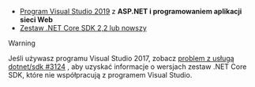 * [Program Visual Studio 2019](https://visualstudio.microsoft.com/downloads/?utm_medium=microsoft&utm_source=docs.microsoft.com&utm_campaign=inline+link&utm_content=download+vs2019) z **ASP.NET i programowaniem aplikacji sieci Web**
* [Zestaw .NET Core SDK 2,2 lub nowszy](https://www.microsoft.com/net/download/all)

> [!WARNING]
> Jeśli używasz programu Visual Studio 2017, zobacz [problem z usługą dotnet/sdk #3124](https://github.com/dotnet/sdk/issues/3124) , aby uzyskać informacje o wersjach zestaw .NET Core SDK, które nie współpracują z programem Visual Studio.
